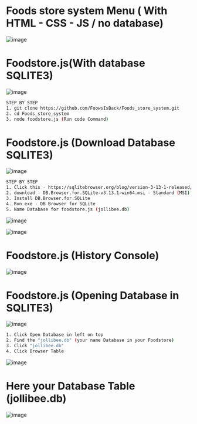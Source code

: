 # Foods store system Menu ( With HTML - CSS - JS / no database)
![image](https://github.com/user-attachments/assets/5be46cb0-a6d4-40a4-9a69-aece7d48574d)


# Foodstore.js(With database SQLITE3)
![image](https://github.com/user-attachments/assets/5e4c797d-1bff-4beb-827a-76f4ecb71353)
```sh
STEP BY STEP
1. git clone https://github.com/FoowsIsBack/Foods_store_system.git
2. cd Foods_store_system
3. node foodstore.js (Run code Command)
```

# Foodstore.js (Download Database SQLITE3)
![image](https://github.com/user-attachments/assets/e263a5f6-e9a6-4e88-a505-2e0387650795)
```sh
STEP BY STEP
1. Click this - https://sqlitebrowser.org/blog/version-3-13-1-released/
2. download - DB.Browser.for.SQLite-v3.13.1-win64.msi - Standard (MSI) installer for Win64
3. Install DB.Browser.for.SQLite
4. Run exe - DB Browser for SQLite
5. Name Database for foodstore.js (jollibee.db)
```
![image](https://github.com/user-attachments/assets/9caabcef-61b8-4b13-9eac-065cc4705fcc)


![image](https://github.com/user-attachments/assets/7269ae38-68ac-437f-95ab-95906f638b84)

# Foodstore.js (History Console)
![image](https://github.com/user-attachments/assets/d0ea70c0-4713-4c9f-93b1-30f5343d2e61)

# Foodstore.js (Opening Database in SQLITE3)
![image](https://github.com/user-attachments/assets/68a37452-ef84-4daa-b437-2d3099eddf9c)
```sh
1. Click Open Database in left on top
2. Find the "jollibee.db" (your name Database in your Foodstore)
3. Click "jollibee.db"
4. Click Browser Table
```
![image](https://github.com/user-attachments/assets/ac96108f-e4bb-42ea-8924-b9533226cff6)
# Here your Database Table (jollibee.db)
![image](https://github.com/user-attachments/assets/35b6d535-abed-4ba8-acd4-8e8e36825ce8)

